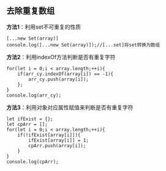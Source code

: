 ## 去除重复数组

**方法1**：利用set不可重复的性质
```
[...new Set(array)]
console.log([...new Set(array)]);//[...set]将set转换为数组
```

**方法2**：利用indexOf方法判断是否有重复字符
```
for(let i = 0;i < array.length;++i){
	if(arr_cy.indexOf(array[i]) == -1){
		arr_cy.push(array[i]);
	};
}
console.log(arr_cy);
```

**方法3**：利用对象对应属性赋值来判断是否有重复字符
```
let ifExist = {};
let cpArr = [];
for(let i = 0;i < array.length;++i){
	if(!ifExist[array[i]]){
		ifExist[array[i]] = 1;
		cpArr.push(array[i]);
	}
}
console.log(cpArr);
```
